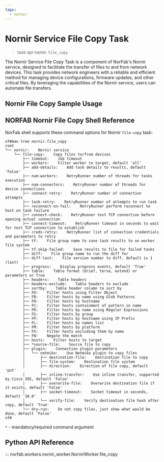 ```yaml
---
tags:
  - nornir
---
```


# Nornir Service File Copy Task

> task api name: `file_copy`

The Nornir Service File Copy Task is a component of NorFab's Nornir service, designed to facilitate the transfer of files to and from network devices. This task provides network engineers with a reliable and efficient method for managing device configurations, firmware updates, and other critical files. By leveraging the capabilities of the Nornir service, users can automate file transfers.

## Nornir File Copy Sample Usage

## NORFAB Nornir File Copy Shell Reference

NorFab shell supports these command options for Nornir `file-copy` task:

```
nf#man tree nornir.file_copy
root
└── nornir:    Nornir service
    └── file-copy:    Copy files to/from devices
        ├── timeout:    Job timeout
        ├── workers:    Filter worker to target, default 'all'
        ├── add-details:    Add task details to results, default 'False'
        ├── num-workers:    RetryRunner number of threads for tasks execution
        ├── num-connectors:    RetryRunner number of threads for device connections
        ├── connect-retry:    RetryRunner number of connection attempts
        ├── task-retry:    RetryRunner number of attempts to run task
        ├── reconnect-on-fail:    RetryRunner perform reconnect to host on task failure
        ├── connect-check:    RetryRunner test TCP connection before opening actual connection
        ├── connect-timeout:    RetryRunner timeout in seconds to wait for test TCP connection to establish
        ├── creds-retry:    RetryRunner list of connection credentials and parameters to retry
        ├── tf:    File group name to save task results to on worker file system
        ├── tf-skip-failed:    Save results to file for failed tasks
        ├── diff:    File group name to run the diff for
        ├── diff-last:    File version number to diff, default is 1 (last)
        ├── progress:    Display progress events, default 'True'
        ├── table:    Table format (brief, terse, extend) or parameters or True
        ├── headers:    Table headers
        ├── headers-exclude:    Table headers to exclude
        ├── sortby:    Table header column to sort by
        ├── FO:    Filter hosts using Filter Object
        ├── FB:    Filter hosts by name using Glob Patterns
        ├── FH:    Filter hosts by hostname
        ├── FC:    Filter hosts containment of pattern in name
        ├── FR:    Filter hosts by name using Regular Expressions
        ├── FG:    Filter hosts by group
        ├── FP:    Filter hosts by hostname using IP Prefix
        ├── FL:    Filter hosts by names list
        ├── FM:    Filter hosts by platform
        ├── FX:    Filter hosts excluding them by name
        ├── FN:    Negate the match
        ├── hosts:    Filter hosts to target
        ├── *source-file:    Source file to copy
        ├── plugin:    Connection plugin parameters
        │   └── netmiko:    Use Netmiko plugin to copy files
        │       ├── destination-file:    Destination file to copy
        │       ├── file-system:    Destination file system
        │       ├── direction:    Direction of file copy, default 'put'
        │       ├── inline-transfer:    Use inline transfer, supported by Cisco IOS, default 'False'
        │       ├── overwrite-file:    Overwrite destination file if it exists, default 'False'
        │       ├── socket-timeout:    Socket timeout in seconds, default '10.0'
        │       └── verify-file:    Verify destination file hash after copy, default 'True'
        └── dry-run:    Do not copy files, just show what would be done, default 'False'
nf#
```

``*`` - mandatory/required command argument

## Python API Reference

::: norfab.workers.nornir_worker.NornirWorker.file_copy